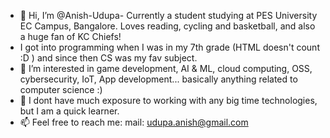 - 👋 Hi, I’m @Anish-Udupa- Currently a student studying at PES University EC Campus, Bangalore. Loves reading, cycling and basketball, and also a huge fan of KC Chiefs!
-    I got into programming when I was in my 7th grade (HTML doesn't count :D ) and since then CS was my fav subject.
- 👀 I’m interested in game development, AI & ML, cloud computing, OSS, cybersecurity, IoT, App development... basically anything related to computer science :)
- 💞️ I dont have much exposure to working with any big time technologies, but I am a quick learner.
- 📫 Feel free to reach me: mail: udupa.anish@gmail.com

<!---
Anish-Udupa/Anish-Udupa is a ✨ special ✨ repository because its `README.md` (this file) appears on your GitHub profile.
You can click the Preview link to take a look at your changes.
--->
